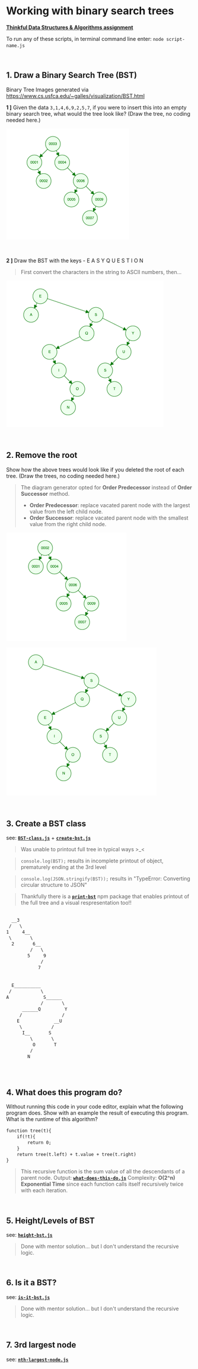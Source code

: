 # Working with binary search trees

**[Thinkful Data Structures & Algorithms assignment](https://courses.thinkful.com/dsa-v1/checkpoint/8#assignment)**

To run any of these scripts, in terminal command line enter: `node script-name.js`



<br />

## 1. Draw a Binary Search Tree (BST)

Binary Tree Images generated via https://www.cs.usfca.edu/~galles/visualization/BST.html

**1 ]** Given the data `3,1,4,6,9,2,5,7`, if you were to insert this into an empty binary search tree, what would the tree look like? (Draw the tree, no coding needed here.)

![bst](./diagrams/int-bst-1.png)

<br />

**2 ]** Draw the BST with the keys - E A S Y Q U E S T I O N

> First convert the characters in the string to ASCII numbers, then...

![bst](./diagrams/str-bst-1.png)




<br />

## 2. Remove the root

Show how the above trees would look like if you deleted the root of each tree. (Draw the trees, no coding needed here.)

> The diagram generator opted for **Order Predecessor** instead of **Order Successor** method.
> * **Order Predecessor**: replace vacated parent node with the largest value from the left child node. 
> * **Order Successor**: replace vacated parent node with the smallest value from the right child node.

![bst](./diagrams/int-bst-2.png)

![bst](./diagrams/str-bst-2.png)




<br />

## 3. Create a BST class

see: **[`BST-class.js`](https://github.com/artificialarea/DSA-BST/blob/main/BST-class.js)** + **[`create-bst.js`](https://github.com/artificialarea/DSA-BST/blob/main/create-bst.js)**

> Was unable to printout full tree in typical ways >_< 

> `console.log(BST);` results in incomplete printout of object, prematurely ending at the 3rd level

> `console.log(JSON.stringify(BST));` results in "TypeError: Converting circular structure to JSON" 

> Thankfully there is a **[`print-bst`](https://www.npmjs.com/package/print-bst)** npm package that enables printout of the full tree and a visual respresentation too!!

```

  __3          
 /   \         
1     4__      
 \       \     
  2       6__  
         /   \ 
        5     9
             / 
            7  


  E__________          
 /           \         
A             S______  
             /       \ 
      ______Q         Y
     /               / 
    E             __U  
     \           /     
      I__       S      
         \       \     
          O       T    
         /             
        N 
               
```

<br />

## 4. What does this program do?

Without running this code in your code editor, explain what the following program does. Show with an example the result of executing this program. What is the runtime of this algorithm?

```
function tree(t){
    if(!t){
        return 0;
    }
    return tree(t.left) + t.value + tree(t.right)
}
```

> This recursive function is the sum value of all the descendants of a parent node.
> Output: **[`what-does-this-do.js`](https://github.com/artificialarea/DSA-BST/blob/main/what-does-this-do.js)** 
> Complexity: **O(2^n) Exponential Time** since each function calls itself recursively twice with each iteration. 



<br />

## 5. Height/Levels of BST

see: **[`height-bst.js`](https://github.com/artificialarea/DSA-BST/blob/main/height-class.js)**

> Done with mentor solution... but I don't understand the recursive logic.


<br />

## 6. Is it a BST?

see: **[`is-it-bst.js`](https://github.com/artificialarea/DSA-BST/blob/main/is-it-bst.js)**

> Done with mentor solution... but I don't understand the recursive logic.


<br />

## 7. 3rd largest node

see: **[`nth-largest-node.js`](https://github.com/artificialarea/DSA-BST/blob/main/nth-largest-node.js)**